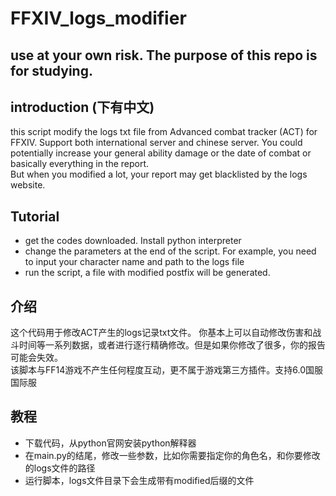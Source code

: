 # FFXIV_logs_modifier

## use at your own risk. The purpose of this repo is for studying.



## introduction (下有中文)
this script modify the logs txt file from Advanced combat tracker (ACT) for FFXIV. Support both international server and chinese server. 
You could potentially increase your general ability damage or the date of combat or basically everything in the report.   
But when you modified a lot,  your report may get blacklisted by the logs website.  

## Tutorial
- get the codes downloaded. Install python interpreter
- change the parameters at the end of the script. For example, you need to input your character name and path to the logs file 
- run the script, a file with modified postfix will be generated. 

## 介绍
这个代码用于修改ACT产生的logs记录txt文件。 你基本上可以自动修改伤害和战斗时间等一系列数据，或者进行逐行精确修改。但是如果你修改了很多，你的报告可能会失效。  
该脚本与FF14游戏不产生任何程度互动，更不属于游戏第三方插件。支持6.0国服国际服

## 教程
- 下载代码，从python官网安装python解释器
- 在main.py的结尾，修改一些参数，比如你需要指定你的角色名，和你要修改的logs文件的路径
- 运行脚本，logs文件目录下会生成带有modified后缀的文件
